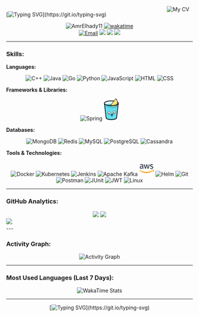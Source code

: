 <a href="https://drive.google.com/file/d/1RvwIU3KdjM63_bJUh9k9kUiWQTLfzVNP/view?usp=sharing" target="_blank">
  <img align="right" src="https://drive.google.com/uc?export=view&id=1-WgeTjO2S2YIvzAfpT_os4Knk6oWZyCn" alt="My CV" width="70">
</a>



[![Typing SVG](https://readme-typing-svg.demolab.com?font=Fira+Code&pause=1000&color=22BB33&width=750&lines=Hi%2C+I+am+Amr+Mahmoud+Elhady;💼+I’m+a+Backend+Developer+interested+in+Spring+%26+Microservices;🌐+Check+my+projects+on+GitHub;📫+Reach+me+on+amr.mahmoud.hady@gmail.com;🚀+Keep+learning+and+building!)](https://git.io/typing-svg)

<p align="center">
   <img src="https://komarev.com/ghpvc/?username=AmrElhady11&label=Profile%20views&color=0e75b6&style=flat" alt="AmrElhady11" />
 
 <a href="https://wakatime.com/@1904ebd8-d22d-4b1b-902a-864ce9024d0e">
  <img src="https://wakatime.com/badge/user/1904ebd8-d22d-4b1b-902a-864ce9024d0e.svg?style=flat" alt="wakatime">
</a>
<br>
   <a href="mailto:amr.mahmoud.hady@gmail.com"><img alt="Email" src="https://img.shields.io/badge/amr.mahmoud.hady@gmail.com-D14836?style=flat-square&logo=gmail&logoColor=white"></a>
   <a href="https://www.linkedin.com/in/amr-mahmoud-elhady"><img src="https://img.shields.io/badge/linkedin-%230177B5?style=flat&logo=linkedin&logoColor=white"/></a>
   <a href="https://t.me/AmrMelhady"><img src="https://img.shields.io/badge/telegram-black?style=flat&logo=telegram&logoColor=white"/></a>
   <a href="https://www.facebook.com/amr.elhady.11"><img src="https://img.shields.io/badge/facebook-blue?style=flat&logo=facebook&logoColor=white"/></a>
</p>

---
<!--
###  Currently Reading:
- [Spring in Action](https://www.manning.com/books/spring-in-action-fifth-edition)
- [Java In Use](https://www.javainuse.com/)

---

###  Interests:
- Microservices Architecture
- Apache Kafka
- System Design
-
---
-->
###  Skills:

**Languages:**
<p align="center">
  <img src="https://cdn.jsdelivr.net/gh/devicons/devicon/icons/cplusplus/cplusplus-original.svg" height="40" width="40" alt="C++" title="C++"/>
  <img src="https://cdn.jsdelivr.net/gh/devicons/devicon/icons/java/java-original.svg" height="40" width="40" alt="Java" title="Java"/>
  <img src="https://cdn.jsdelivr.net/gh/devicons/devicon/icons/go/go-original.svg" height="40" width="40" alt="Go" title="Go"/>
  <img src="https://cdn.jsdelivr.net/gh/devicons/devicon/icons/python/python-original.svg" height="50" alt="Python" title="Python"/>
  <img src="https://cdn.jsdelivr.net/gh/devicons/devicon/icons/javascript/javascript-original.svg" height="40" width="40" alt="JavaScript" title="JavaScript"/>
  <img src="https://cdn.jsdelivr.net/gh/devicons/devicon/icons/html5/html5-original.svg" height="40" width="40" alt="HTML" title="HTML"/>
  <img src="https://cdn.jsdelivr.net/gh/devicons/devicon/icons/css3/css3-original.svg" height="40" width="40" alt="CSS" title="CSS"/>
</p>

**Frameworks & Libraries:**
<p align="center">
  <img src="https://cdn.jsdelivr.net/gh/devicons/devicon/icons/spring/spring-original.svg" height="40" width="40" alt="Spring" title="Spring"/>
 <img 
  src="https://raw.githubusercontent.com/gin-gonic/logo/master/color.png" height="60" width="40" alt="Gin" title="Gin Framework"/>





**Databases:**
<p align="center">
  <img src="https://cdn.jsdelivr.net/gh/devicons/devicon/icons/mongodb/mongodb-original.svg" height="50" alt="MongoDB" title="MongoDB"/>
  <img src="https://cdn.jsdelivr.net/gh/devicons/devicon/icons/redis/redis-original.svg" height="50" alt="Redis" title="Redis"/>
  <img src="https://cdn.jsdelivr.net/gh/devicons/devicon/icons/mysql/mysql-original.svg" height="50" alt="MySQL" title="MySQL"/>
  <img src="https://cdn.jsdelivr.net/gh/devicons/devicon/icons/postgresql/postgresql-original.svg" height="50" alt="PostgreSQL" title="PostgreSQL"/>
  <img src="https://cdn.worldvectorlogo.com/logos/cassandra.svg" height="50" alt="Cassandra" title="Cassandra"/>
</p>

**Tools & Technologies:**
<p align="center">
  <img src="https://cdn.jsdelivr.net/gh/devicons/devicon/icons/docker/docker-original.svg" height="40" width="40" alt="Docker" title="Docker"/>
  <img src="https://cdn.jsdelivr.net/gh/devicons/devicon/icons/kubernetes/kubernetes-plain.svg" height="40" width="40" alt="Kubernetes" title="Kubernetes"/>
  <img src="https://cdn.jsdelivr.net/gh/devicons/devicon/icons/jenkins/jenkins-original.svg" height="40" width="40" alt="Jenkins" title="Jenkins"/>
  <img src="https://cdn.jsdelivr.net/gh/devicons/devicon/icons/apache/apache-original.svg" height="40" width="40" alt="Apache Kafka" title="Apache Kafka"/>
  <img src="https://raw.githubusercontent.com/devicons/devicon/master/icons/amazonwebservices/amazonwebservices-original-wordmark.svg" height="40" width="40" alt="AWS" title="AWS"/>
  <img src="https://helm.sh/img/helm.svg" height="40" width="40" alt="Helm" title="Helm"/>
  <img src="https://cdn.jsdelivr.net/gh/devicons/devicon/icons/git/git-original.svg" height="40" width="40" alt="Git" title="Git"/>
  <img src="https://www.svgrepo.com/show/354202/postman-icon.svg" height="40" width="40" alt="Postman" title="Postman"/>
  <img src="https://upload.wikimedia.org/wikipedia/commons/5/59/JUnit_5_Banner.png" height="40" alt="JUnit" title="JUnit 5"/>
  <img src="https://jwt.io/img/pic_logo.svg" height="40" alt="JWT" title="JWT"/>
  <img src="https://cdn.jsdelivr.net/gh/devicons/devicon/icons/linux/linux-original.svg" height="50" alt="Linux" title="Linux"/>
</p>


---

###  GitHub Analytics:

<div align="center">
  <img height="180em" src="https://github-readme-stats.vercel.app/api?username=AmrElhady11&show_icons=true&theme=tokyonight&include_all_commits=true&count_private=true&hide_border=true"/>
  <img height="180em" src="https://github-readme-stats.vercel.app/api/top-langs/?username=AmrElhady11&layout=compact&langs_count=8&theme=tokyonight&hide_border=true"/>
</div>
<!--
<div align="center">
  <img src="https://github-readme-streak-stats.herokuapp.com/?user=AmrElhady11&theme=tokyonight&hide_border=true" alt="GitHub Streak"/>
</div>
-->
<div>
<img src="https://streak-stats.demolab.com?user=AmrElhady11&theme=tokyonight&hide_border=true" />
</div> 
---

###  Activity Graph:
<div align="center">
  <img src="https://github-readme-activity-graph.vercel.app/graph?username=AmrElhady11&theme=tokyo-night&hide_border=true&area=true" alt="Activity Graph"/>
</div>

---

###  Most Used Languages (Last 7 Days):
<div align="center">
  <img src="https://github-readme-stats.vercel.app/api/wakatime?username=amrElhady&theme=tokyonight&hide_border=true&layout=compact" alt="WakaTime Stats"/>
</div>

---
<!--
<div align="center">
  <img src="https://quotes-github-readme.vercel.app/api?type=horizontal&theme=tokyonight" alt="Random Dev Quote"/>
</div>

---
-->

<div align="center">
  
  [![Typing SVG](https://readme-typing-svg.demolab.com?font=Fira+Code&pause=1000&color=22BB33&width=750&lines=Thanks+for+visiting+my+Profile;+Feel+free+to+reach+out+to+me;+Keep+moving+forward!)](https://git.io/typing-svg)
 
  
</div>

